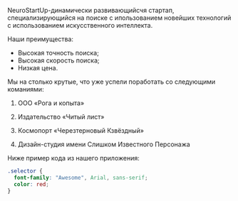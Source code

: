 NeuroStartUp-динамически развивающийсчя стартап, специализирующийся на поиске с ипользованием новейших технологий с использованием искусственного интеллекта.

Наши преимущества:

 - Высокая точность поиска;
 - Высокая скорость поиска;
 - Низкая цена.
 
Мы на столько крутые, что уже успели поработать со следующими команиями:

1. ООО «Рога и копыта»

2. Издательство «Читый лист»

3. Космопорт «Черезтерновый Кзвёздный»

4. Дизайн-студия имени Слишком Известного Персонажа

Ниже пример кода из нашего приложения:

```css
.selector {
  font-family: "Awesome", Arial, sans-serif;
  color: red;
}
```
